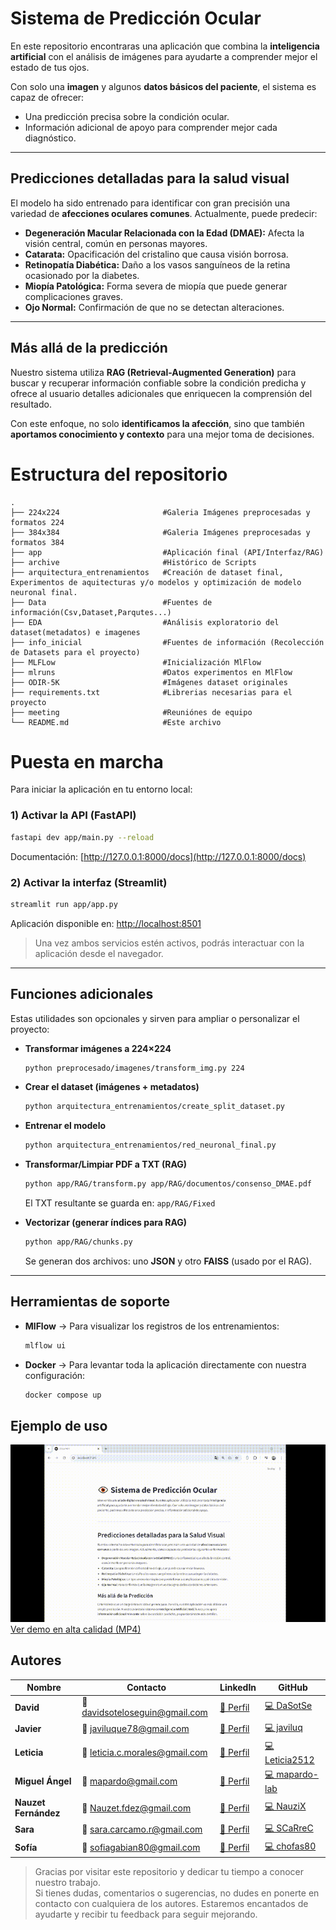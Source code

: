 # Sistema de Predicción Ocular  
En este repositorio encontraras una aplicación que combina la **inteligencia artificial** con el análisis de imágenes para ayudarte a comprender mejor el estado de tus ojos.  

Con solo una **imagen** y algunos **datos básicos del paciente**, el sistema es capaz de ofrecer:  
- Una predicción precisa sobre la condición ocular.  
- Información adicional de apoyo para comprender mejor cada diagnóstico.  

---

## Predicciones detalladas para la salud visual  

El modelo ha sido entrenado para identificar con gran precisión una variedad de **afecciones oculares comunes**. Actualmente, puede predecir:  

- **Degeneración Macular Relacionada con la Edad (DMAE):** Afecta la visión central, común en personas mayores.  
- **Catarata:** Opacificación del cristalino que causa visión borrosa.  
- **Retinopatía Diabética:** Daño a los vasos sanguíneos de la retina ocasionado por la diabetes.  
- **Miopía Patológica:** Forma severa de miopía que puede generar complicaciones graves.  
- **Ojo Normal:** Confirmación de que no se detectan alteraciones.  

---

## Más allá de la predicción  
 Nuestro sistema utiliza **RAG (Retrieval-Augmented Generation)** para buscar y recuperar información confiable sobre la condición predicha y ofrece al usuario detalles adicionales que enriquecen la comprensión del resultado.  

Con este enfoque, no solo **identificamos la afección**, sino que también **aportamos conocimiento y contexto** para una mejor toma de decisiones.  


# Estructura del repositorio
```
.
├── 224x224                       #Galeria Imágenes preprocesadas y formatos 224
├── 384x384                       #Galeria Imágenes preprocesadas y formatos 384
├── app                           #Aplicación final (API/Interfaz/RAG) 
├── archive                       #Histórico de Scripts
├── arquitectura_entrenamientos   #Creación de dataset final, Experimentos de aquitecturas y/o modelos y optimización de modelo neuronal final.
├── Data                          #Fuentes de información(Csv,Dataset,Parqutes...)
├── EDA                           #Análisis exploratorio del dataset(metadatos) e imagenes 
├── info_inicial                  #Fuentes de información (Recolección de Datasets para el proyecto)
├── MLFLow                        #Inicialización MlFlow
├── mlruns                        #Datos experimentos en MlFlow
├── ODIR-5K                       #Imágenes dataset originales
├── requirements.txt              #Librerias necesarias para el proyecto
├── meeting                       #Reuniónes de equipo
└── README.md                     #Este archivo
```
# Puesta en marcha

Para iniciar la aplicación en tu entorno local:

### 1) Activar la API (FastAPI)
```bash
fastapi dev app/main.py --reload
```
Documentación: [http://127.0.0.1:8000/docs](http://127.0.0.1:8000/docs)

### 2) Activar la interfaz (Streamlit)
```bash
streamlit run app/app.py
```
Aplicación disponible en: [http://localhost:8501](http://localhost:8501)

> Una vez ambos servicios estén activos, podrás interactuar con la aplicación desde el navegador.

---

## Funciones adicionales

Estas utilidades son opcionales y sirven para ampliar o personalizar el proyecto:

- **Transformar imágenes a 224×224**  
  ```bash
  python preprocesado/imagenes/transform_img.py 224
  ```

- **Crear el dataset (imágenes + metadatos)**  
  ```bash
  python arquitectura_entrenamientos/create_split_dataset.py
  ```

- **Entrenar el modelo**  
  ```bash
  python arquitectura_entrenamientos/red_neuronal_final.py
  ```

- **Transformar/Limpiar PDF a TXT (RAG)**  
  ```bash
  python app/RAG/transform.py app/RAG/documentos/consenso_DMAE.pdf
  ```
  El TXT resultante se guarda en: `app/RAG/Fixed`

- **Vectorizar (generar índices para RAG)**  
  ```bash
  python app/RAG/chunks.py
  ```
  Se generan dos archivos: uno **JSON** y otro **FAISS** (usado por el RAG).

---

## Herramientas de soporte

- **MlFlow** → Para visualizar los registros de los entrenamientos:  
  ```bash
  mlflow ui
  ```

- **Docker** → Para levantar toda la aplicación directamente con nuestra configuración:  
  ```bash
  docker compose up
  ```

## Ejemplo de uso

![Demo de la aplicación](demo/demofinal.gif)
[Ver demo en alta calidad (MP4)](demo/demofinal.mp4)

## Autores

| Nombre            | Contacto | LinkedIn | GitHub |
|-------------------|----------|----------|--------|
| **David**         | 📧 [davidsoteloseguin@gmail.com](mailto:davidsoteloseguin@gmail.com) | [🔗 Perfil](https://www.linkedin.com/in/david-sotelo-seguin/) | [💻 DaSotSe](https://github.com/DaSotSe) |
| **Javier**        | 📧 [javiluque78@gmail.com](mailto:javiluque78@gmail.com) | [🔗 Perfil](https://www.linkedin.com/in/javier-luque-escobosa-56a911166/) | [💻 javiluq](https://github.com/javiluq) |
| **Leticia**       | 📧 [leticia.c.morales@gmail.com](mailto:leticia.c.morales@gmail.com) | [🔗 Perfil](https://www.linkedin.com/in/leticiacaba%C3%B1asmorales/) | [💻 Leticia2512](https://github.com/Leticia2512) |
| **Miguel Ángel**  | 📧 [mapardo@gmail.com](mailto:mapardo@gmail.com) | [🔗 Perfil](https://www.linkedin.com/in/mapardocea/) | [💻 mapardo-lab](https://github.com/mapardo-lab) |
| **Nauzet Fernández** | 📧 [Nauzet.fdez@gmail.com](mailto:Nauzet.fdez@gmail.com) | [🔗 Perfil](https://www.linkedin.com/in/nauzet-fernandez-lorenzo/) | [💻 NauziX](https://github.com/NauziX) |
| **Sara**          | 📧 [sara.carcamo.r@gmail.com](mailto:sara.carcamo.r@gmail.com) | [🔗 Perfil](https://www.linkedin.com/in/saracarcamo/) | [💻 SCaRreC](https://github.com/SCaRreC) |
| **Sofía**         | 📧 [sofiagabian80@gmail.com](mailto:sofiagabian80@gmail.com) | [🔗 Perfil](https://www.linkedin.com/in/sof%C3%ADa-gabi%C3%A1n-dom%C3%ADnguez/) | [💻 chofas80](https://github.com/chofas80) |



>Gracias por visitar este repositorio y dedicar tu tiempo a conocer nuestro trabajo.  
Si tienes dudas, comentarios o sugerencias, no dudes en ponerte en contacto con cualquiera de los autores. Estaremos encantados de ayudarte y recibir tu feedback para seguir mejorando. 
